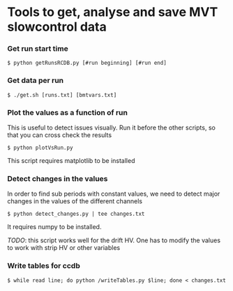 # Tools to get, analyse and save MVT slowcontrol data

### Get run start time

```
$ python getRunsRCDB.py [#run beginning] [#run end]
```

### Get data per run

```
$ ./get.sh [runs.txt] [bmtvars.txt]
```

### Plot the values as a function of run

This is useful to detect issues visually. Run it before the other scripts, so that you can cross check the results

```
$ python plotVsRun.py
```

This script requires matplotlib to be installed


### Detect changes in the values 

In order to find sub periods with constant values, we need to detect major changes in the values of the different channels

```
$ python detect_changes.py | tee changes.txt
```

It requires numpy to be installed.

*TODO*: this script works well for the drift HV. One has to modify the values to work with strip HV or other variables


### Write tables for ccdb

``` 
$ while read line; do python /writeTables.py $line; done < changes.txt

```


